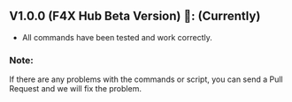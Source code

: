 ## V1.0.0 (F4X Hub Beta Version) 🔪: (Currently)
- All commands have been tested and work correctly. 

### Note:
If there are any problems with the commands or script, you can send a Pull Request and we will fix the problem. 